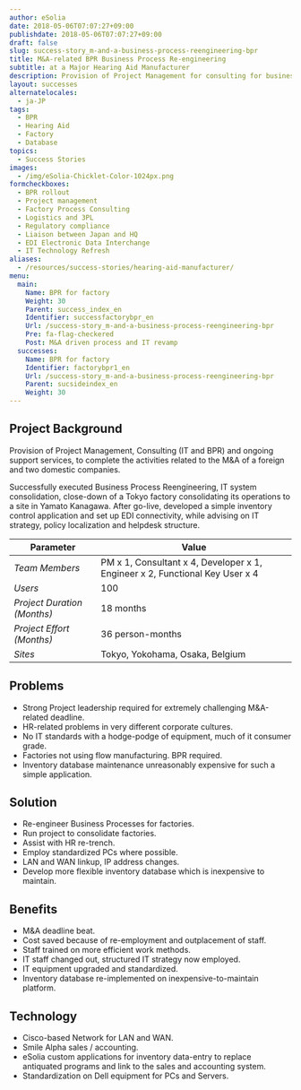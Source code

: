 ```yaml
---
author: eSolia
date: 2018-05-06T07:07:27+09:00
publishdate: 2018-05-06T07:07:27+09:00
draft: false
slug: success-story_m-and-a-business-process-reengineering-bpr
title: M&A-related BPR Business Process Re-engineering
subtitle: at a Major Hearing Aid Manufacturer
description: Provision of Project Management for consulting for business process re-engineering effort, a IT technology refresh, and an inventory management database development project, at a hearing aid maker factory in Japan. - from eSolia Inc.
layout: successes
alternatelocales:
  - ja-JP
tags:
  - BPR
  - Hearing Aid
  - Factory
  - Database
topics:
  - Success Stories
images:  
  - /img/eSolia-Chicklet-Color-1024px.png
formcheckboxes:
  - BPR rollout
  - Project management
  - Factory Process Consulting
  - Logistics and 3PL
  - Regulatory compliance
  - Liaison between Japan and HQ
  - EDI Electronic Data Interchange
  - IT Technology Refresh
aliases:
  - /resources/success-stories/hearing-aid-manufacturer/
menu:
  main:
    Name: BPR for factory
    Weight: 30
    Parent: success_index_en
    Identifier: successfactorybpr_en
    Url: /success-story_m-and-a-business-process-reengineering-bpr
    Pre: fa-flag-checkered
    Post: M&A driven process and IT revamp
  successes:
    Name: BPR for factory
    Identifier: factorybpr1_en
    Url: /success-story_m-and-a-business-process-reengineering-bpr
    Parent: sucsideindex_en
    Weight: 30
---
```


## Project Background

Provision of Project Management, Consulting (IT and BPR) and ongoing support services, to complete the activities related to the M&A of a foreign and two domestic companies.

Successfully executed Business Process Reengineering, IT system consolidation, close-down of a Tokyo factory consolidating its operations to a site in Yamato Kanagawa. After go-live, developed a simple inventory control application and set up EDI connectivity, while advising on IT strategy, policy localization and helpdesk structure.

Parameter | Value
------|------
_Team Members_ | PM x 1, Consultant x 4, Developer x 1, Engineer x 2, Functional Key User x 4
_Users_ | 100
_Project Duration (Months)_ | 18 months
_Project Effort (Months)_ | 36 person-months
_Sites_ | Tokyo, Yokohama, Osaka, Belgium

## Problems

* Strong Project leadership required for extremely challenging M&A-related deadline.
* HR-related problems in very different corporate cultures.
* No IT standards with a hodge-podge of equipment, much of it consumer grade.
* Factories not using flow manufacturing. BPR required.
* Inventory database maintenance unreasonably expensive for such a simple application.

## Solution

* Re-engineer Business Processes for factories.
* Run project to consolidate factories.
* Assist with HR re-trench.
* Employ standardized PCs where possible.
* LAN and WAN linkup, IP address changes.
* Develop more flexible inventory database which is inexpensive to maintain.

## Benefits

* M&A deadline beat.
* Cost saved because of re-employment and outplacement of staff.
* Staff trained on more efficient work methods.
* IT staff changed out, structured IT strategy now employed.
* IT equipment upgraded and standardized.
* Inventory database re-implemented on inexpensive-to-maintain platform.

## Technology

* Cisco-based Network for LAN and WAN.
* Smile Alpha sales / accounting.
* eSolia custom applications for inventory data-entry to replace antiquated programs and link to the sales and accounting system.
* Standardization on Dell equipment for PCs and Servers.

